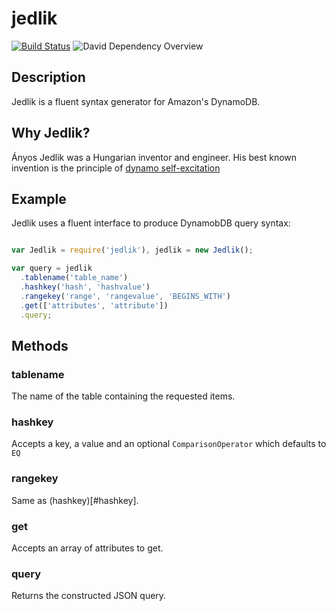 # jedlik

[![Build Status](https://secure.travis-ci.org/B2MSolutions/jedlik.png)](http://travis-ci.org/B2MSolutions/jedlik)
![David Dependency Overview](https://david-dm.org/B2MSolutions/jedlik.png "David Dependency Overview")

## Description
Jedlik is a fluent syntax generator for Amazon's DynamoDB.

## Why Jedlik?
Ányos Jedlik was a Hungarian inventor and engineer.
His best known invention is the principle of [dynamo self-excitation](http://en.wikipedia.org/wiki/%C3%81nyos_Jedlik#Dynamo_invention)

## Example

Jedlik uses a fluent interface to produce DynamobDB query syntax:

```javascript

var Jedlik = require('jedlik'), jedlik = new Jedlik();

var query = jedlik
  .tablename('table_name')
  .hashkey('hash', 'hashvalue')
  .rangekey('range', 'rangevalue', 'BEGINS_WITH')
  .get(['attributes', 'attribute'])
  .query;

```
## Methods

### tablename

The name of the table containing the requested items.

### hashkey

Accepts a key, a value and an optional `ComparisonOperator` which defaults to `EQ`

### rangekey

Same as (hashkey)[#hashkey].

### get

Accepts an array of attributes to get.

### query

Returns the constructed JSON query.
